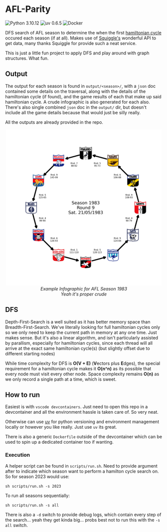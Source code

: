 # AFL-Parity

![Python 3.10.12](https://img.shields.io/badge/Python-3.10.12-blue)
![uv 0.6.5](https://img.shields.io/badge/uv-0.6.5-purple)
![Docker](https://img.shields.io/badge/Docker-4.38.0-blue)

DFS search of AFL season to determine the when the first [hamiltonian cycle](https://en.wikipedia.org/wiki/Hamiltonian_path) occured each season (if at all).
Makes use of [Squiggle's](https://api.squiggle.com.au/#section_bots) wonderful API to get data, many thanks Squiggle for provide such a neat service.  

This is just a little fun project to apply DFS and play around with graph structures. What fun.

## Output

The output for each season is found in `output/<season>/`, with a `json` doc contained some details on the traversal, along with the details of the hamiltonian cycle (if found), and the game results of each that make up said hamiltonian cycle. A crude infographic is also generated for each also.  
There's also single combined `json` doc in the `output/` dir, but doesn't include all the game details because that would just be silly really.  

All the outputs are already provided in the repo.  

<div align="center">
<img alt="hamiltonian cycle for 1983" src="./output/1983/hamiltonian_cycle_infographic_1983.png" width="500" height="500">  
<br>
<em>Example Infographic for AFL Season 1983</em><br>
<em>Yeah it's proper crude</em>
</div>

## DFS

Depth-First-Search is a well suited as it has better memory space than Breadth-First-Search. We've literally looking for full hamiltonian cycles only so we only need to keep the current path in memory at any one time. Just makes sense.  But it's also a linear algorithm, and isn't particularly assisted by parallism, especially for hamiltonian cycles, since each thread will all arrive at the exact same hamiltonian cycle(s) (but slightly offset due to different starting nodes)

While time complexity for DFS is **O(V + E)** (**V**ectors plus **E**dges), the special requirement for a hamiltonian cycle makes it **O(n^n)** as its possible that every node must visit every other node. Space complexity remains **O(n)** as we only record a single path at a time, which is sweet.  

## How to run

Easiest is with `vscode devcontainers`. Just need to open this repo in a devcontainer and all the environment hassle is taken care of. So very neat.  

Otherwise can use [uv](https://github.com/astral-sh/uv) for python versioning and environment management locally or however you like really. Just use `uv` its great.  

There is also a generic `Dockerfile` outside of the devcontainer which can be used to spin up a dedicated container too if wanting. 

### Execution

A helper script can be found in `scripts/run.sh`. Need to provide argument after to indicate which season want to perform a hamilton cycle search on. So for season 2023 would use:
```
sh scripts/run.sh -s 2023
```

To run all seasons sequentially:
```
sh scripts/run.sh -s all
```

There is also a `-d` switch to provide debug logs, which contain every step of the search... yeah they get kinda big... probs best not to run this with the `-s all` switch.
